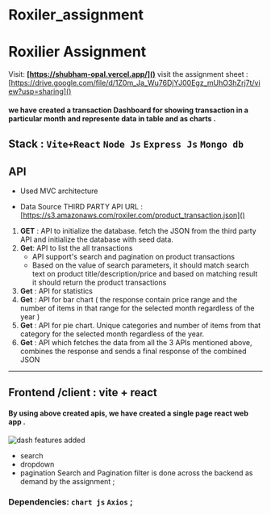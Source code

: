 # Roxiler_assignment

# Roxilier Assignment
Visit: 
**[https://shubham-opal.vercel.app/]()**
visit the assignment sheet : [https://drive.google.com/file/d/1Z0m_Ja_Wu76DjYJ00Egz_mUhO3hZrj7t/view?usp=sharing]()
#### we have created a transaction Dashboard for showing transaction in a particular month and represente data in table and as charts .

## Stack :  `Vite+React` `Node Js` `Express Js` `Mongo db` 
## API 
- Used MVC architecture 

- Data Source
THIRD PARTY API URL :
[https://s3.amazonaws.com/roxiler.com/product_transaction.json]()

1. **GET** :  API to initialize the database. fetch the JSON from the third party API and initialize the database with seed data.
2. **Get**:  API to list the all transactions
    -  API support's search and pagination on product transactions
    - Based on the value of search parameters, it should match search text on product title/description/price and based on matching result it should return the product transactions
3. **Get** :  API for statistics
4. **Get** :  API for bar chart ( the response contain price range and the number of items in that range for the selected month regardless of the year ) 
5. **Get** :   API for pie chart. Unique categories and number of items from that category for the selected month regardless of the year.
6. **Get** : API which fetches the data from all the 3 APIs mentioned above, combines the response and sends a final response of the combined JSON
------
## Frontend /client : vite + react 
 #### By using above created apis, we have  created a single page react web app .
![dash](https://github.com/kiShubham/Roxiler_assignment/assets/121343665/0cf49bf6-9432-4e2c-9be8-a2bcec5fddea)
features added
  - search 
  - dropdown 
  - pagination
Search and Pagination filter is done across the backend as demand by the assignment ;

### Dependencies: `chart js` `Axios` ;


